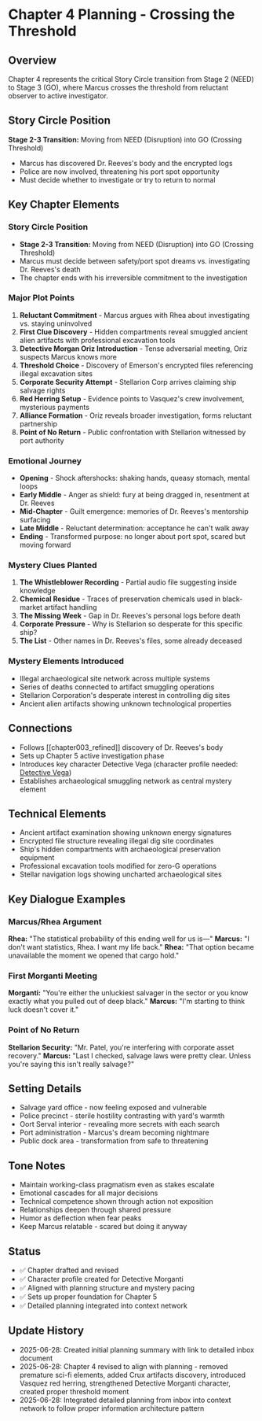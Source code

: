 # Chapter 4 Planning - Crossing the Threshold

## Overview
Chapter 4 represents the critical Story Circle transition from Stage 2 (NEED) to Stage 3 (GO), where Marcus crosses the threshold from reluctant observer to active investigator.

## Story Circle Position
**Stage 2-3 Transition:** Moving from NEED (Disruption) into GO (Crossing Threshold)
- Marcus has discovered Dr. Reeves's body and the encrypted logs
- Police are now involved, threatening his port spot opportunity
- Must decide whether to investigate or try to return to normal

## Key Chapter Elements

### Story Circle Position
- **Stage 2-3 Transition:** Moving from NEED (Disruption) into GO (Crossing Threshold)
- Marcus must decide between safety/port spot dreams vs. investigating Dr. Reeves's death
- The chapter ends with his irreversible commitment to the investigation

### Major Plot Points
1. **Reluctant Commitment** - Marcus argues with Rhea about investigating vs. staying uninvolved
2. **First Clue Discovery** - Hidden compartments reveal smuggled ancient alien artifacts with professional excavation tools
3. **Detective Morgan Oriz Introduction** - Tense adversarial meeting, Oriz suspects Marcus knows more
4. **Threshold Choice** - Discovery of Emerson's encrypted files referencing illegal excavation sites
5. **Corporate Security Attempt** - Stellarion Corp arrives claiming ship salvage rights
6. **Red Herring Setup** - Evidence points to Vasquez's crew involvement, mysterious payments
7. **Alliance Formation** - Oriz reveals broader investigation, forms reluctant partnership
8. **Point of No Return** - Public confrontation with Stellarion witnessed by port authority

### Emotional Journey
- **Opening** - Shock aftershocks: shaking hands, queasy stomach, mental loops
- **Early Middle** - Anger as shield: fury at being dragged in, resentment at Dr. Reeves
- **Mid-Chapter** - Guilt emergence: memories of Dr. Reeves's mentorship surfacing
- **Late Middle** - Reluctant determination: acceptance he can't walk away
- **Ending** - Transformed purpose: no longer about port spot, scared but moving forward

### Mystery Clues Planted
1. **The Whistleblower Recording** - Partial audio file suggesting inside knowledge
2. **Chemical Residue** - Traces of preservation chemicals used in black-market artifact handling
3. **The Missing Week** - Gap in Dr. Reeves's personal logs before death
4. **Corporate Pressure** - Why is Stellarion so desperate for this specific ship?
5. **The List** - Other names in Dr. Reeves's files, some already deceased

### Mystery Elements Introduced
- Illegal archaeological site network across multiple systems
- Series of deaths connected to artifact smuggling operations
- Stellarion Corporation's desperate interest in controlling dig sites
- Ancient alien artifacts showing unknown technological properties

## Connections
- Follows [[chapter003_refined]] discovery of Dr. Reeves's body
- Sets up Chapter 5 active investigation phase
- Introduces key character Detective Vega (character profile needed: [Detective Vega](../elements/characters/detective-vega.md))
- Establishes archaeological smuggling network as central mystery element

## Technical Elements
- Ancient artifact examination showing unknown energy signatures
- Encrypted file structure revealing illegal dig site coordinates
- Ship's hidden compartments with archaeological preservation equipment
- Professional excavation tools modified for zero-G operations
- Stellar navigation logs showing uncharted archaeological sites

## Key Dialogue Examples

### Marcus/Rhea Argument
**Rhea:** "The statistical probability of this ending well for us is—"
**Marcus:** "I don't want statistics, Rhea. I want my life back."
**Rhea:** "That option became unavailable the moment we opened that cargo hold."

### First Morganti Meeting
**Morganti:** "You're either the unluckiest salvager in the sector or you know exactly what you pulled out of deep black."
**Marcus:** "I'm starting to think luck doesn't cover it."

### Point of No Return
**Stellarion Security:** "Mr. Patel, you're interfering with corporate asset recovery."
**Marcus:** "Last I checked, salvage laws were pretty clear. Unless you're saying this isn't really salvage?"

## Setting Details
- Salvage yard office - now feeling exposed and vulnerable
- Police precinct - sterile hostility contrasting with yard's warmth
- Oort Serval interior - revealing more secrets with each search
- Port administration - Marcus's dream becoming nightmare
- Public dock area - transformation from safe to threatening

## Tone Notes
- Maintain working-class pragmatism even as stakes escalate
- Emotional cascades for all major decisions
- Technical competence shown through action not exposition
- Relationships deepen through shared pressure
- Humor as deflection when fear peaks
- Keep Marcus relatable - scared but doing it anyway

## Status
- ✅ Chapter drafted and revised
- ✅ Character profile created for Detective Morganti
- ✅ Aligned with planning structure and mystery pacing
- ✅ Sets up proper foundation for Chapter 5
- ✅ Detailed planning integrated into context network

## Update History
- 2025-06-28: Created initial planning summary with link to detailed inbox document
- 2025-06-28: Chapter 4 revised to align with planning - removed premature sci-fi elements, added Crux artifacts discovery, introduced Vasquez red herring, strengthened Detective Morganti character, created proper threshold moment
- 2025-06-28: Integrated detailed planning from inbox into context network to follow proper information architecture pattern
